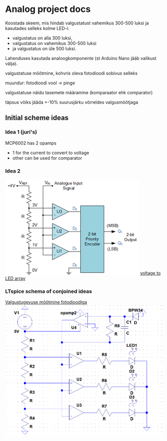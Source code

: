 # Analog project docs

Koostada skeem, mis hindab valgustatust vahemikus 300-500 luksi ja kasutades selleks kolme LED-i:

- valgustatus on alla 300 luksi,
- valgustatus on vahemikus 300-500 luksi
- ja valgustatus on üle 500 luksi.

Lahenduses kasutada analoogkomponente (st Arduino Nano jääb valikust välja).

valgustatuse mõõtmine, kohvris oleva fotodioodi sobivus selleks

muundur: fotodioodi vool -> pinge

valgustatuse näidu tasemete määramine (komparaator ehk comparator)

täpsus võiks jääda +-10% suurusjärku võrreldes valgusmõõtjaga

## Initial scheme ideas

### Idea 1 (juri's)

MCP6002 has 2 opamps

- 1 for the current to convert to voltage
- other can be used for comparator

### Idea 2

![I was thinking of this, just without the encoder](./voltage-to-LED-array.png)
[voltage to LED array](https://www.electronics-tutorials.ws/combination/analogue-to-digital-converter.html)

### LTspice schema of conjoined ideas

[Valgustugevuse mõõtmine fotodioodiga](./analog-scheme.asc)
![Valgustugevuse mõõtmine fotodioodiga](./analog-scheme.png)
